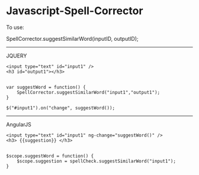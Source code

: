 Javascript-Spell-Corrector
==========================

To use:

SpellCorrector.suggestSimilarWord(inputID, outputID);

-----------------------------------------------------------
JQUERY
```
<input type="text" id="input1" />
<h3 id="output1"></h3>
```
```

var suggestWord = function() {
    SpellCorrector.suggestSimilarWord("input1","output1");
}

$("#input1").on("change", suggestWord());
```
-----------------------------------------------------------
AngularJS
```
<input type="text" id="input1" ng-change="suggestWord()" />
<h3> {{suggestion}} </h3>
```
```

$scope.suggestWord = function() {
    $scope.suggestion = spellCheck.suggestSimilarWord("input1");
}
```
